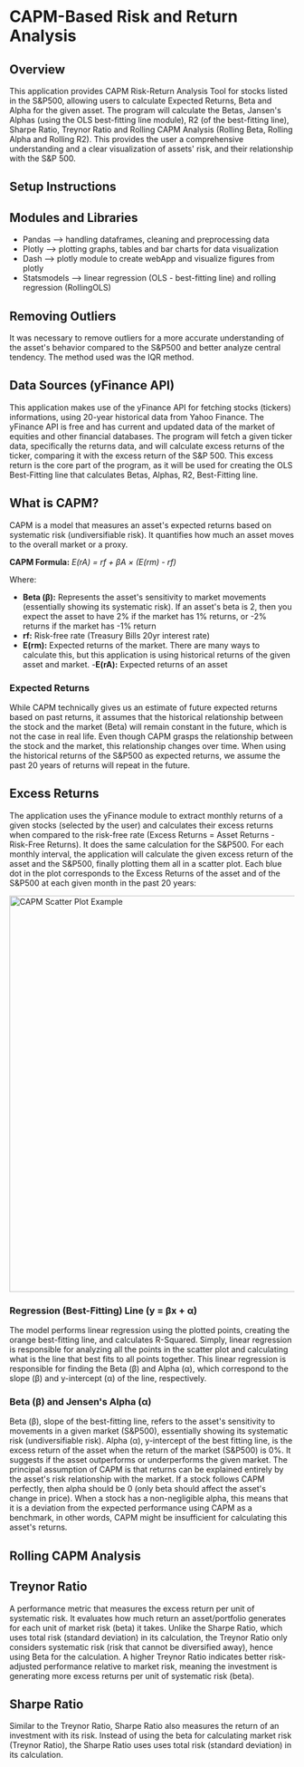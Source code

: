 # CAPM-Based Risk and Return Analysis

## Overview
This application provides CAPM Risk-Return Analysis Tool for stocks listed in the S&P500, allowing users to calculate Expected Returns, Beta and Alpha for the given asset. The program will calculate the Betas, Jansen's Alphas (using the OLS best-fitting line module), R2 (of the best-fitting line), Sharpe Ratio, Treynor Ratio and Rolling CAPM Analysis (Rolling Beta, Rolling Alpha and Rolling R2). This provides the user a comprehensive understanding and a clear visualization of assets' risk, and their relationship with the S&P 500.

## Setup Instructions

## Modules and Libraries
- Pandas --> handling dataframes, cleaning and preprocessing data
- Plotly --> plotting graphs, tables and bar charts for data visualization
- Dash --> plotly module to create webApp and visualize figures from plotly
- Statsmodels --> linear regression (OLS - best-fitting line) and rolling regression (RollingOLS)

## Removing Outliers
It was necessary to remove outliers for a more accurate understanding of the asset's behavior compared to the S&P500 and better analyze central tendency. The method used was the IQR method. 

## Data Sources (yFinance API)
This application makes use of the yFinance API for fetching stocks (tickers) informations, using 20-year historical data from Yahoo Finance. The yFinance API is free and has current and updated data of the market of equities and other financial databases. The program will fetch a given ticker data, specifically the returns data, and will calculate excess returns of the ticker, comparing it with the excess return of the S&P 500. This excess return is the core part of the program, as it will be used for creating the OLS Best-Fitting line that calculates  Betas, Alphas, R2, Best-Fitting line.

## What is CAPM?
CAPM is a model that measures an asset's expected returns based on systematic risk (undiversifiable risk). It quantifies how much an asset moves to the overall market or a proxy.

**CAPM Formula:** *E(rA) = rf + βA × (E(rm) - rf)*

Where:

- **Beta (β):** Represents the asset's sensitivity to market movements (essentially showing its systematic risk). If an asset's beta is 2, then you expect the asset to have 2% if the market has 1% returns, or -2% returns if the market has -1% return
- **rf:** Risk-free rate (Treasury Bills 20yr interest rate)
- **E(rm):** Expected returns of the market. There are many ways to calculate this, but this application is using historical returns of the given asset and market. 
-**E(rA):** Expected returns of an asset

### Expected Returns
While CAPM technically gives us an estimate of future expected returns based on past returns, it assumes that the historical relationship between the stock and the market (Beta) will remain constant in the future, which is not the case in real life. Even though CAPM grasps the relationship between the stock and the market, this relationship changes over time. When using the historical returns of the S&P500 as expected returns, we assume the past 20 years of returns will repeat in the future. 

## Excess Returns
The application uses the yFinance module to extract monthly returns of a given stocks (selected by the user) and calculates their excess returns when compared to the risk-free rate (Excess Returns = Asset Returns - Risk-Free Returns). It does the same calculation for the S&P500. For each monthly interval, the application will calculate the given excess return of the asset and the S&P500, finally plotting them all in a scatter plot. Each blue dot in the plot corresponds to the Excess Returns of the asset and of the S&P500 at each given month in the past 20 years:

<img src="screenshots/capm-plot-example.png" alt="CAPM Scatter Plot Example" width="700"/>

### Regression (Best-Fitting) Line (y = βx + α)
The model performs linear regression using the plotted points, creating the orange best-fitting line, and calculates R-Squared. Simply, linear regression is responsible for analyzing all the points in the scatter plot and calculating what is the line that best fits to all points together. This linear regression is responsible for finding the Beta (β) and Alpha (α), which correspond to the slope (β) and y-intercept (α) of the line, respectively. 

### Beta (β) and Jensen's Alpha (α)
Beta (β), slope of the best-fitting line, refers to the asset's sensitivity to movements in a given market (S&P500), essentially showing its systematic risk (undiversifiable risk). Alpha (α), y-intercept of the best fitting line, is the excess return of the asset when the return of the market (S&P500) is 0%. It suggests if the asset outperforms or underperforms the given market. The principal assumption of CAPM is that returns can be explained entirely by the asset's risk relationship with the market. If a stock follows CAPM perfectly, then alpha should be 0 (only beta should affect the asset's change in price). When a stock has a non-negligible alpha, this means that it is a deviation from the expected performance using CAPM as a benchmark, in other words, CAPM might be insufficient for calculating this asset's returns.

## Rolling CAPM Analysis


## Treynor Ratio
A performance metric that measures the excess return per unit of systematic risk. It evaluates how much return an asset/portfolio generates for each unit of market risk (beta) it takes. Unlike the Sharpe Ratio, which uses total risk (standard deviation) in its calculation, the Treynor Ratio only considers systematic risk (risk that cannot be diversified away), hence using Beta for the calculation. A higher Treynor Ratio indicates better risk-adjusted performance relative to market risk, meaning the investment is generating more excess returns per unit of systematic risk (beta).

## Sharpe Ratio
Similar to the Treynor Ratio, Sharpe Ratio also measures the return of an investment with its risk. Instead of using the beta for calculating market risk (Treynor Ratio), the Sharpe Ratio uses uses total risk (standard deviation) in its calculation. 